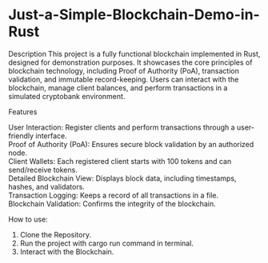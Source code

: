 # Just-a-Simple-Blockchain-Demo-in-Rust

Description
This project is a fully functional blockchain implemented in Rust, designed for demonstration purposes. It showcases the core principles of blockchain technology, including Proof of Authority (PoA), transaction validation, and immutable record-keeping. Users can interact with the blockchain, manage client balances, and perform transactions in a simulated cryptobank environment.

Features

User Interaction: Register clients and perform transactions through a user-friendly interface.<br>
Proof of Authority (PoA): Ensures secure block validation by an authorized node.<br>
Client Wallets: Each registered client starts with 100 tokens and can send/receive tokens.<br>
Detailed Blockchain View: Displays block data, including timestamps, hashes, and validators.<br>
Transaction Logging: Keeps a record of all transactions in a file.<br>
Blockchain Validation: Confirms the integrity of the blockchain.<br>

How to use: 
1. Clone the Repository.<br>
2. Run the project with cargo run command in terminal.<br>
3. Interact with the Blockchain.
